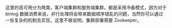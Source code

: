 这里的高可用分为两类，客户端集群和服务端集群。都是采用冷备模式，因为对于 binlog 数据消费来说，并行处理将会带来数据顺序错乱的问题，当然你可以通过一些复杂的机制去实现，这里不做说明。集群部署需要 Zookeeper。